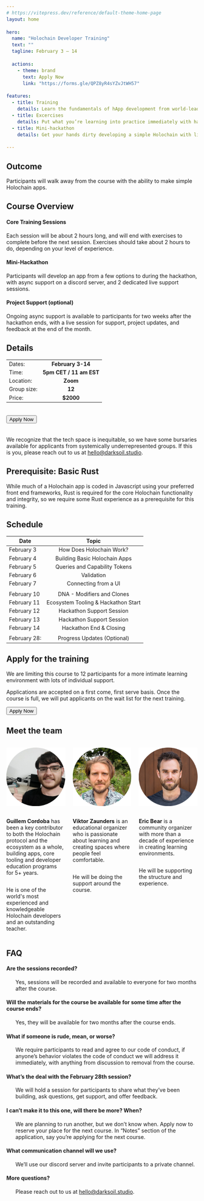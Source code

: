 ```yaml
---
# https://vitepress.dev/reference/default-theme-home-page
layout: home

hero:
  name: "Holochain Developer Training"
  text: ""
  tagline: February 3 – 14

  actions:
    - theme: brand
      text: Apply Now
      link: "https://forms.gle/QPZ8yR4sYZvJtWH57"

features:
  - title: Training
    details: Learn the fundamentals of hApp development from world-leading Holochain developer and trainer, Guillem Cordoba
  - title: Excercises
    details: Put what you’re learning into practice immediately with hands-on exercises.
  - title: Mini-hackathon
    details: Get your hands dirty developing a simple Holochain with live and async support.

---
```


<style>
.container p {
  max-width: 800px !important;
}
</style>

## Outcome

Participants will walk away from the course with the ability to make simple Holochain apps.

## Course Overview

#### Core Training Sessions

Each session will be about 2 hours long, and will end with exercises to complete before the next session. Exercises should take about 2 hours to do, depending on your level of experience.

#### Mini-Hackathon

Participants will develop an app from a few options to during the hackathon, with async support on a discord server, and 2 dedicated live support sessions.

#### Project Support (optional)

Ongoing async support is available to participants for two weeks after the hackathon ends, with a live session for support, project updates, and feedback at the end of the month.

## Details

<style>
    .headerless th {
        display: none;
    }
</style>

<div class="headerless">

|               |                             |
| ------------- | :-------------------------: |
| Dates:        |      **February 3-14**      |
| Time:         | **5pm CET  / 11 am EST**    |
| Location:     | **Zoom**                    |
| Group size:   |   **12**                    |
| Price:        |   **$2000**                 |


</div>


<a href="https://forms.gle/QPZ8yR4sYZvJtWH57"><button style="margin-top: 20px; margin-bottom: 20px;" :class="$style.button">Apply Now</button></a>

<style module>
.button {
  display: inline-block;
    border: 1px solid transparent;
    text-align: center;
    font-weight: 600;
    white-space: nowrap;
    transition: color 0.25s, border-color 0.25s, background-color 0.25s;
    border-color: var(--vp-button-brand-border);
    color: var(--vp-button-brand-text);
    background-color: var(--vp-button-brand-bg);
    border-radius: 20px;
    padding: 0 20px;
    line-height: 38px;
    font-size: 14px;
    
}
</style>


We recognize that the tech space is inequitable, so we have some bursaries available for applicants from systemically underrepresented groups. If this is you, please reach out to us at [hello@darksoil.studio](mailto:hello@darksoil.studio).

## Prerequisite: Basic Rust

While much of a Holochain app is coded in Javascript using your preferred front end frameworks, Rust is required for the core Holochain functionality and integrity, so we require some Rust experience as a prerequisite for this training.


## Schedule

| **Date**        |      **Topic**      |
| ------------- | :-----------: |
| February 3 | How Does Holochain Work? |
| February 4 | Building Basic Holochain Apps |
| February 5 | Queries and Capability Tokens |
| February 6 | Validation |
| February 7 | Connecting from a UI |
| 	|  |
| February 10 | DNA - Modifiers and Clones  |
| February 11 | Ecosystem Tooling & Hackathon Start  |
| February 12 | Hackathon Support Session |
| February 13 | Hackathon Support Session |
| February 14 | Hackathon End & Closing |
| 	|  |
| February 28: | Progress Updates (Optional) |

## Apply for the training
We are limiting this course to 12 participants for a more intimate learning environment with lots of individual support. 

Applications are accepted on a first come, first serve basis. Once the course is full, we will put applicants on the wait list for the next training. 


<a href="https://forms.gle/QPZ8yR4sYZvJtWH57"><button :class="$style.button">Apply Now</button></a>

<style module>
.button {
  display: inline-block;
    border: 1px solid transparent;
    text-align: center;
    font-weight: 600;
    white-space: nowrap;
    transition: color 0.25s, border-color 0.25s, background-color 0.25s;
    border-color: var(--vp-button-brand-border);
    color: var(--vp-button-brand-text);
    background-color: var(--vp-button-brand-bg);
    border-radius: 20px;
    padding: 0 20px;
    line-height: 38px;
    font-size: 14px;
}
</style>

## Meet the team

<div style="display: flex; flex-direction: row; flex-wrap: wrap; gap: 20px">

  <div style="flex: 1; display: flex; flex-direction: column; align-items: center">

![Guillem Cordoba](./guillem_circular_small.png)

**Guillem Cordoba** has been a key contributor to both the Holochain protocol and the ecosystem as a whole, building apps, core tooling and developer education programs for 5+ years.  

He is one of the world's most experienced and knowledgeable Holochain developers and an outstanding teacher. 

  </div>

  <div style="flex: 1; display: flex; flex-direction: column; align-items: center">

![Viktor Zaunders](./viktor_circular_small.png)

**Viktor Zaunders** is an educational organizer who is passionate about learning and creating spaces where people feel comfortable. 

He will be doing the support around the course. 

  </div>

  <div style="flex: 1; display: flex; flex-direction: column; align-items: center">

![Eric Bear](./bear_circular_small.png)

**Eric Bear** is a community organizer with more than a decade of experience in creating learning environments. 


He will be supporting the structure and experience. 

  </div>

</div>


<style>
.FAQ p {
    margin-top: 0 !important;
    margin-left: 24px !important;
}
</style>

<div class="FAQ">

## FAQ

#### Are the sessions recorded?
Yes, sessions will be recorded and available to everyone for two months after the course.

#### Will the materials for the course be available for some time after the course ends?
Yes, they will be available for two months after the course ends.

#### What if someone is rude, mean, or worse?
We require participants to read and agree to our code of conduct, if anyone’s behavior violates the code of conduct we will address it immediately, with anything from discussion to removal from the course.

#### What’s the deal with the February 28th session?
We will hold a session for participants to share what they’ve been building, ask questions, get support, and offer feedback.

#### I can’t make it to this one, will there be more? When?

We are planning to run another, but we don’t know when. Apply now to reserve your place for the next course. In “Notes” section of the application, say you’re applying for the next course.

#### What communication channel will we use?
We’ll use our discord server and invite participants to a private channel.

#### More questions?
Please reach out to us at [hello@darksoil.studio](mailto:hello@darksoil.studio).
</div>
